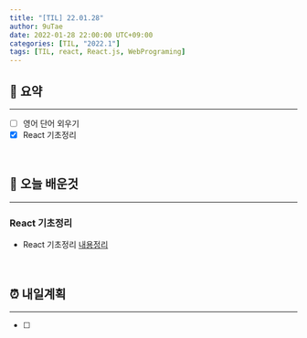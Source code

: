 ```yaml
---
title: "[TIL] 22.01.28"
author: 9uTae
date: 2022-01-28 22:00:00 UTC+09:00
categories: [TIL, "2022.1"]
tags: [TIL, react, React.js, WebPrograming]
---
```


## 🏁 요약

---

- [ ] 영어 단어 외우기
- [x] React 기초정리

<br>

## 📑 오늘 배운것

---

### React 기초정리

- React 기초정리 [내용정리](https://9utae.github.io/posts/111-basic-react)

<br>

## ⏰ 내일계획

---

- [ ] 

<br>